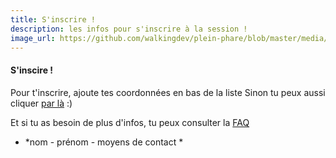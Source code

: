 ```yaml
---
title: S'inscrire !
description: les infos pour s'inscrire à la session !
image_url: https://github.com/walkingdev/plein-phare/blob/master/media/banner-inscription.png?raw=true
---
```


#### S'inscire !

Pour t'inscrire, ajoute tes coordonnées en bas de la liste
Sinon tu peux aussi cliquer [par là](https://www.eventbrite.fr/e/billets-walking-dev-tu-veux-faire-quoi-plus-tard-42753520932) :)

Et si tu as besoin de plus d'infos, tu peux consulter la [FAQ](http://walkingdev.fr/#walkingdev/plein-phare/blob/master/v-75/faq.md)

* *nom - prénom - moyens de contact *

